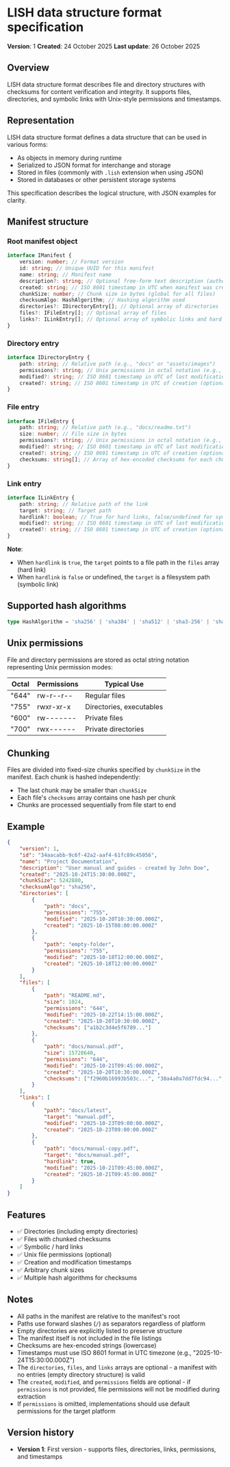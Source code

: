 # LISH data structure format specification

**Version**: 1
**Created**: 24 October 2025
**Last update**: 26 October 2025

## Overview

LISH data structure format describes file and directory structures with checksums for content verification and integrity. It supports files, directories, and symbolic links with Unix-style permissions and timestamps.

## Representation

LISH data structure format defines a data structure that can be used in various forms:

- As objects in memory during runtime
- Serialized to JSON format for interchange and storage
- Stored in files (commonly with `.lish` extension when using JSON)
- Stored in databases or other persistent storage systems

This specification describes the logical structure, with JSON examples for clarity.

## Manifest structure

### Root manifest object

```typescript
interface IManifest {
	version: number; // Format version
	id: string; // Unique UUID for this manifest
	name: string; // Manifest name
	description?: string; // Optional free-form text description (author, notes, etc.)
	created: string; // ISO 8601 timestamp in UTC when manifest was created
	chunkSize: number; // Chunk size in bytes (global for all files)
	checksumAlgo: HashAlgorithm; // Hashing algorithm used
	directories?: IDirectoryEntry[]; // Optional array of directories
	files?: IFileEntry[]; // Optional array of files
	links?: ILinkEntry[]; // Optional array of symbolic links and hard links
}
```

### Directory entry

```typescript
interface IDirectoryEntry {
	path: string; // Relative path (e.g., "docs" or "assets/images")
	permissions?: string; // Unix permissions in octal notation (e.g., "755" for rwxr-xr-x) - optional
	modified?: string; // ISO 8601 timestamp in UTC of last modification (optional)
	created?: string; // ISO 8601 timestamp in UTC of creation (optional)
}
```

### File entry

```typescript
interface IFileEntry {
	path: string; // Relative path (e.g., "docs/readme.txt")
	size: number; // File size in bytes
	permissions?: string; // Unix permissions in octal notation (e.g., "644" for rw-r--r--) - optional
	modified?: string; // ISO 8601 timestamp in UTC of last modification (optional)
	created?: string; // ISO 8601 timestamp in UTC of creation (optional)
	checksums: string[]; // Array of hex-encoded checksums for each chunk
}
```

### Link entry

```typescript
interface ILinkEntry {
	path: string; // Relative path of the link
	target: string; // Target path
	hardlink?: boolean; // True for hard links, false/undefined for symbolic links (default: false)
	modified?: string; // ISO 8601 timestamp in UTC of last modification (optional)
	created?: string; // ISO 8601 timestamp in UTC of creation (optional)
}
```

**Note**:

- When `hardlink` is `true`, the `target` points to a file path in the `files` array (hard link)
- When `hardlink` is `false` or undefined, the `target` is a filesystem path (symbolic link)

## Supported hash algorithms

```typescript
type HashAlgorithm = 'sha256' | 'sha384' | 'sha512' | 'sha3-256' | 'sha3-384' | 'sha3-512' | 'blake2b256' | 'blake2b512' | 'blake2s256';
```

## Unix permissions

File and directory permissions are stored as octal string notation representing Unix permission modes:

| Octal | Permissions | Typical Use              |
| ----- | ----------- | ------------------------ |
| "644" | rw-r--r--   | Regular files            |
| "755" | rwxr-xr-x   | Directories, executables |
| "600" | rw-------   | Private files            |
| "700" | rwx------   | Private directories      |

## Chunking

Files are divided into fixed-size chunks specified by `chunkSize` in the manifest. Each chunk is hashed independently:

- The last chunk may be smaller than `chunkSize`
- Each file's `checksums` array contains one hash per chunk
- Chunks are processed sequentially from file start to end

## Example

```json
{
	"version": 1,
	"id": "34aacabb-9c6f-42a2-aaf4-61fc89c45056",
	"name": "Project Documentation",
	"description": "User manual and guides - created by John Doe",
	"created": "2025-10-24T15:30:00.000Z",
	"chunkSize": 5242880,
	"checksumAlgo": "sha256",
	"directories": [
		{
			"path": "docs",
			"permissions": "755",
			"modified": "2025-10-20T10:30:00.000Z",
			"created": "2025-10-15T08:00:00.000Z"
		},
		{
			"path": "empty-folder",
			"permissions": "755",
			"modified": "2025-10-18T12:00:00.000Z",
			"created": "2025-10-18T12:00:00.000Z"
		}
	],
	"files": [
		{
			"path": "README.md",
			"size": 1024,
			"permissions": "644",
			"modified": "2025-10-22T14:15:00.000Z",
			"created": "2025-10-20T10:30:00.000Z",
			"checksums": ["a1b2c3d4e5f6789..."]
		},
		{
			"path": "docs/manual.pdf",
			"size": 15728640,
			"permissions": "644",
			"modified": "2025-10-21T09:45:00.000Z",
			"created": "2025-10-20T10:30:00.000Z",
			"checksums": ["f2960b16993b503c...", "38a4a0a7dd7fdc94...", "3a765cf06c5e6ed9..."]
		}
	],
	"links": [
		{
			"path": "docs/latest",
			"target": "manual.pdf",
			"modified": "2025-10-23T09:00:00.000Z",
			"created": "2025-10-23T09:00:00.000Z"
		},
		{
			"path": "docs/manual-copy.pdf",
			"target": "docs/manual.pdf",
			"hardlink": true,
			"modified": "2025-10-21T09:45:00.000Z",
			"created": "2025-10-21T09:45:00.000Z"
		}
	]
}
```

## Features

- ✅ Directories (including empty directories)
- ✅ Files with chunked checksums
- ✅ Symbolic / hard links
- ✅ Unix file permissions (optional)
- ✅ Creation and modification timestamps
- ✅ Arbitrary chunk sizes
- ✅ Multiple hash algorithms for checksums

## Notes

- All paths in the manifest are relative to the manifest's root
- Paths use forward slashes (`/`) as separators regardless of platform
- Empty directories are explicitly listed to preserve structure
- The manifest itself is not included in the file listings
- Checksums are hex-encoded strings (lowercase)
- Timestamps must use ISO 8601 format in UTC timezone (e.g., "2025-10-24T15:30:00.000Z")
- The `directories`, `files`, and `links` arrays are optional - a manifest with no entries (empty directory structure) is valid
- The `created`, `modified`, and `permissions` fields are optional - if `permissions` is not provided, file permissions will not be modified during extraction
- If `permissions` is omitted, implementations should use default permissions for the target platform

## Version history

- **Version 1**: First version - supports files, directories, links, permissions, and timestamps
